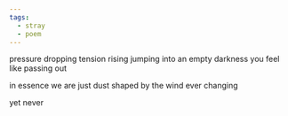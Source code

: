 ```yaml
---
tags:
  - stray
  - poem
---
```

pressure dropping
tension rising
jumping into an empty darkness
you feel like passing out

in essence
we are just dust
shaped by the wind
ever changing

yet never